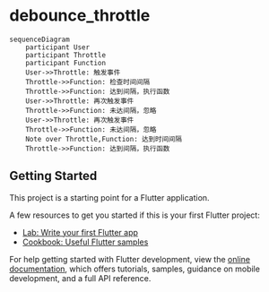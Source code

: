 # debounce_throttle

```mermaid
sequenceDiagram
    participant User
    participant Throttle
    participant Function
    User->>Throttle: 触发事件
    Throttle->>Function: 检查时间间隔
    Throttle->>Function: 达到间隔，执行函数
    User->>Throttle: 再次触发事件
    Throttle->>Function: 未达间隔，忽略
    User->>Throttle: 再次触发事件
    Throttle->>Function: 未达间隔，忽略
    Note over Throttle,Function: 达到时间间隔
    Throttle->>Function: 达到间隔，执行函数
```

## Getting Started

This project is a starting point for a Flutter application.

A few resources to get you started if this is your first Flutter project:

- [Lab: Write your first Flutter app](https://docs.flutter.dev/get-started/codelab)
- [Cookbook: Useful Flutter samples](https://docs.flutter.dev/cookbook)

For help getting started with Flutter development, view the
[online documentation](https://docs.flutter.dev/), which offers tutorials,
samples, guidance on mobile development, and a full API reference.

